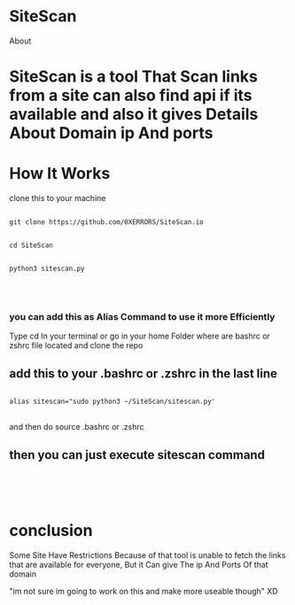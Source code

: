 # SiteScan



About

<h1>SiteScan is a tool That Scan links from a site can also find api if its available and also it gives Details About Domain ip And ports</h1>


<h1>How It Works</h1>
clone this to your machine
<pre>
<code>
git clone https://github.com/0XERRORS/SiteScan.io
<br>
cd SiteScan
<br>
python3 sitescan.py 
</code>
</pre>
<br>
<h3>you can add this as Alias Command to use it more Efficiently </h3>
<h>Type cd In your terminal or go in your home Folder where are bashrc or zshrc file located 
and clone the repo</h>
<h2>add this to your .bashrc or .zshrc in the last line</h2>
<pre>
<code>
alias sitescan="sudo python3 ~/SiteScan/sitescan.py'
</code>
</pre>
<h>and then do source .bashrc or .zshrc<h>
<h2>then you can just execute sitescan command</h2>
<br>
<br>
<br>
<h1>conclusion</h1>
<p>Some Site Have Restrictions
Because of that tool is unable to fetch the links that are available for everyone, But it Can give The ip And Ports Of that domain</p>
<p>"im not sure im going to work on this and make more useable though" XD</p>
